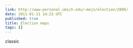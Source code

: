 ```yaml
---
link: http://www-personal.umich.edu/~mejn/election/2008/
date: 2011-01-11 14:23 UTC
published: true
title: Election maps
tags: []
---
```


classic
